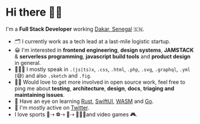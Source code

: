 # Hi there 👋🏾

I'm a **Full Stack Developer** working [Dakar, Senegal](https://www.google.com/maps/place/Dakar/@14.7110139,-17.5358655,12z) 🇸🇳.

- 🗂 I currently work as a tech lead at a last-mile logistic startup.
- 😀 I'm interested in **frontend engineering**, **design systems**, **JAMSTACK** & **serverless programming**, **javascript build tools** and **product design** in general.
- 👨🏾‍💻 I mostly speak in `.(js|ts)x`, `.css`, `.html`, `.php`, `.svg`, `.graphql`, `.yml` (😅) and also `.sketch` and `.fig`.
- 🙌🏽 Would love to get more involved in open source work, feel free to ping me about **testing**, **architecture**, **design**, **docs**, **triaging and maintaining issues**.
- 👀 Have an eye on learning [Rust](https://www.rust-lang.org/), [SwiftUI](https://developer.apple.com/xcode/swiftui/), [WASM](https://webassembly.org/) and [Go](https://golang.org/).
- 🧷 I'm mostly active on [Twitter](https://twitter.com/Madiodio_Gaye).
- I love sports 🏀⇢ ⚽️⇢ 🏐⇢ 🏃🏾‍♂️and video games 🎮.
